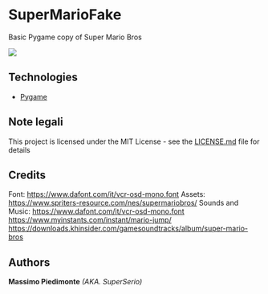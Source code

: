 # SuperMarioFake
Basic Pygame copy of Super Mario Bros

<img src="https://i.ibb.co/HNG5MC9/Immagine.png" />

## Technologies

* [Pygame](https://http://pygame.org/)

## Note legali

This project is licensed under the MIT License - see the [LICENSE.md](https://github.com/superserio/Vue-Sample-Blog/blob/master/LICENSE) file for details

## Credits

Font: https://www.dafont.com/it/vcr-osd-mono.font
Assets: https://www.spriters-resource.com/nes/supermariobros/
Sounds and Music: https://www.dafont.com/it/vcr-osd-mono.font
                  https://www.myinstants.com/instant/mario-jump/
                  https://downloads.khinsider.com/gamesoundtracks/album/super-mario-bros

 ## Authors
 
 **Massimo Piedimonte** _(AKA. SuperSerio)_
